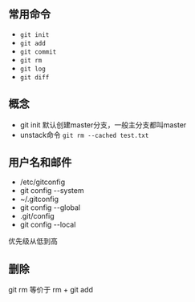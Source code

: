 
## 常用命令

- `git init`
- `git add`
- `git commit`
- `git rm`
- `git log`
- `git diff`

## 概念


- git init 默认创建master分支，一般主分支都叫master
- unstack命令 `git rm --cached test.txt`

## 用户名和邮件

- /etc/gitconfig
 - git config --system
- ~/.gitconfig
 - git config --global
- .git/config
 - git config --local

优先级从低到高

## 删除

git rm 等价于 rm + git add
